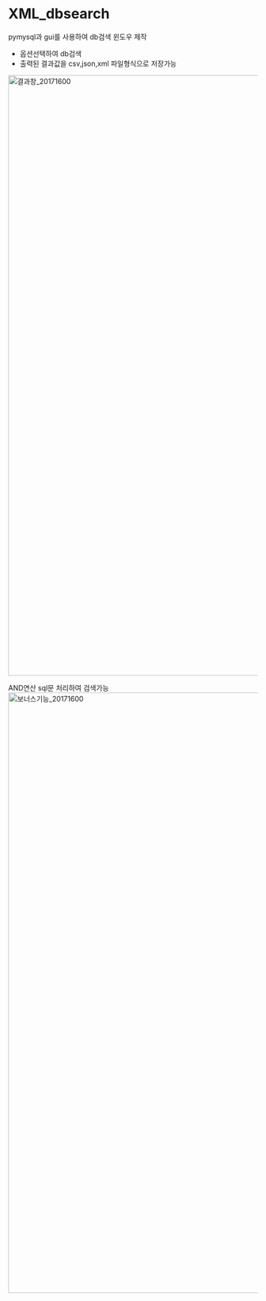# XML_dbsearch
pymysql과 gui를 사용하여 db검색 윈도우 제작
- 옵션선택하여 db검색
- 출력된 결과값을 csv,json,xml 파일형식으로 저장가능

<img width="1212" alt="결과창_20171600" src="https://user-images.githubusercontent.com/28584133/99192517-9dce3480-27b6-11eb-9bb6-70c94307a623.png">

AND연산 sql문 처리하여 검색가능 
<img width="1212" alt="보너스기능_20171600" src="https://user-images.githubusercontent.com/28584133/99192539-b5a5b880-27b6-11eb-9587-fcd8f06d9f10.png">
